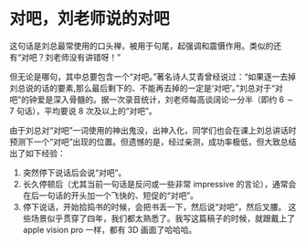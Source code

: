 # 对吧，刘老师说的对吧

这句话是刘总最常使用的口头禅，被用于句尾，起强调和震慑作用。类似的还有“对吧？刘老师没有讲错呀！”

但无论是哪句，其中总要包含一个“对吧。”著名诗人艾青曾经说过：“如果逐一去掉刘总说的话的要素,那么最后剩下的、不能再去掉的一定是‘对吧’。”刘总对于“对吧”的钟爱是深入骨髓的。据一次录音统计，刘老师每高谈阔论一分半（即约 $6 \sim 7$ 句话），平均要说 $8$ 次及以上的“对吧”。

由于刘总对“对吧”一词使用的神出鬼没，出神入化，同学们也会在课上刘总讲话时预测下一个“对吧”出现的位置。但遗憾的是，经过亲测，成功率极低，但大致总结出了如下经验：

1. 突然停下说话后会说“对吧”。
2. 长久停顿后（尤其当前一句话是反问或一些非常 impressive 的言论），通常会在后一句话的开头加一个飞快的、短促的“对吧”。
3. 停下说话，开始拾捣书的时候，会把书丢一下，然后说“对吧”，然后叉腰。
    这些场景似乎贯穿了四年，我们都太熟悉了。我写这篇稿子的时候，就跟戴上了 apple vision pro 一样，都有 3D 画面了哈哈哈。